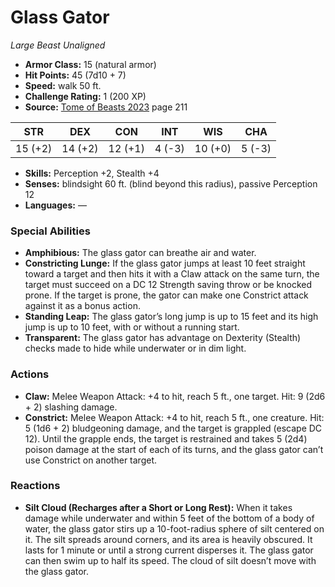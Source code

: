 # Glass Gator

*Large* *Beast* *Unaligned*

- **Armor Class:** 15 (natural armor)
- **Hit Points:** 45 (7d10 + 7)
- **Speed:** walk 50 ft.
- **Challenge Rating:** 1 (200 XP)
- **Source:** [Tome of Beasts 2023](https://koboldpress.com/kpstore/product/tome-of-beasts-1-2023-edition/) page 211

| STR | DEX | CON | INT | WIS | CHA |
| --- | --- | --- | --- | --- | --- |
| 15 (+2) | 14 (+2) | 12 (+1) | 4 (-3) | 10 (+0) | 5 (-3) |

- **Skills:** Perception +2, Stealth +4
- **Senses:** blindsight 60 ft. (blind beyond this radius), passive Perception 12
- **Languages:** —
### Special Abilities
- **Amphibious:** The glass gator can breathe air and water.
- **Constricting Lunge:** If the glass gator jumps at least 10 feet straight toward a target and then hits it with a Claw attack on the same turn, the target must succeed on a DC 12 Strength saving throw or be knocked prone. If the target is prone, the gator can make one Constrict attack against it as a bonus action.
- **Standing Leap:** The glass gator’s long jump is up to 15 feet and its high jump is up to 10 feet, with or without a running start.
- **Transparent:** The glass gator has advantage on Dexterity (Stealth) checks made to hide while underwater or in dim light.
### Actions
- **Claw:** Melee Weapon Attack: +4 to hit, reach 5 ft., one target. Hit: 9 (2d6 + 2) slashing damage.
- **Constrict:** Melee Weapon Attack: +4 to hit, reach 5 ft., one creature. Hit: 5 (1d6 + 2) bludgeoning damage, and the target is grappled (escape DC 12). Until the grapple ends, the target is restrained and takes 5 (2d4) poison damage at the start of each of its turns, and the glass gator can’t use Constrict on another target.
### Reactions
- **Silt Cloud (Recharges after a Short or Long Rest):** When it takes damage while underwater and within 5 feet of the bottom of a body of water, the glass gator stirs up a 10-foot-radius sphere of silt centered on it. The silt spreads around corners, and its area is heavily obscured. It lasts for 1 minute or until a strong current disperses it. The glass gator can then swim up to half its speed. The cloud of silt doesn’t move with the glass gator.
